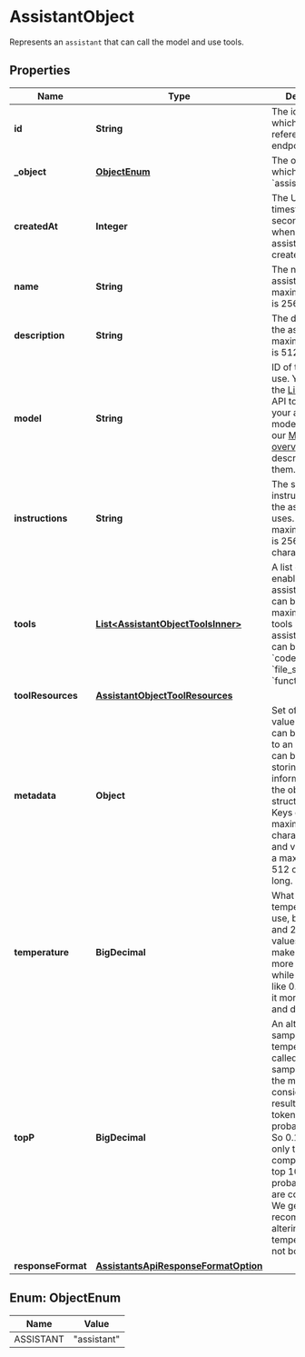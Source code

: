 

# AssistantObject

Represents an `assistant` that can call the model and use tools.

## Properties

| Name | Type | Description | Notes |
|------------ | ------------- | ------------- | -------------|
|**id** | **String** | The identifier, which can be referenced in API endpoints. |  |
|**_object** | [**ObjectEnum**](#ObjectEnum) | The object type, which is always &#x60;assistant&#x60;. |  |
|**createdAt** | **Integer** | The Unix timestamp (in seconds) for when the assistant was created. |  |
|**name** | **String** | The name of the assistant. The maximum length is 256 characters.  |  |
|**description** | **String** | The description of the assistant. The maximum length is 512 characters.  |  |
|**model** | **String** | ID of the model to use. You can use the [List models](/docs/api-reference/models/list) API to see all of your available models, or see our [Model overview](/docs/models) for descriptions of them.  |  |
|**instructions** | **String** | The system instructions that the assistant uses. The maximum length is 256,000 characters.  |  |
|**tools** | [**List&lt;AssistantObjectToolsInner&gt;**](AssistantObjectToolsInner.md) | A list of tool enabled on the assistant. There can be a maximum of 128 tools per assistant. Tools can be of types &#x60;code_interpreter&#x60;, &#x60;file_search&#x60;, or &#x60;function&#x60;.  |  |
|**toolResources** | [**AssistantObjectToolResources**](AssistantObjectToolResources.md) |  |  [optional] |
|**metadata** | **Object** | Set of 16 key-value pairs that can be attached to an object. This can be useful for storing additional information about the object in a structured format. Keys can be a maximum of 64 characters long and values can be a maximum of 512 characters long.  |  |
|**temperature** | **BigDecimal** | What sampling temperature to use, between 0 and 2. Higher values like 0.8 will make the output more random, while lower values like 0.2 will make it more focused and deterministic.  |  [optional] |
|**topP** | **BigDecimal** | An alternative to sampling with temperature, called nucleus sampling, where the model considers the results of the tokens with top_p probability mass. So 0.1 means only the tokens comprising the top 10% probability mass are considered.  We generally recommend altering this or temperature but not both.  |  [optional] |
|**responseFormat** | [**AssistantsApiResponseFormatOption**](AssistantsApiResponseFormatOption.md) |  |  [optional] |



## Enum: ObjectEnum

| Name | Value |
|---- | -----|
| ASSISTANT | &quot;assistant&quot; |



